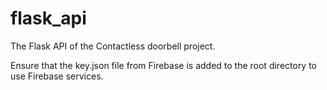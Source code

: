 # flask_api

The Flask API of the Contactless doorbell project.

Ensure that the key.json file from Firebase is added to the root directory to use Firebase services.
